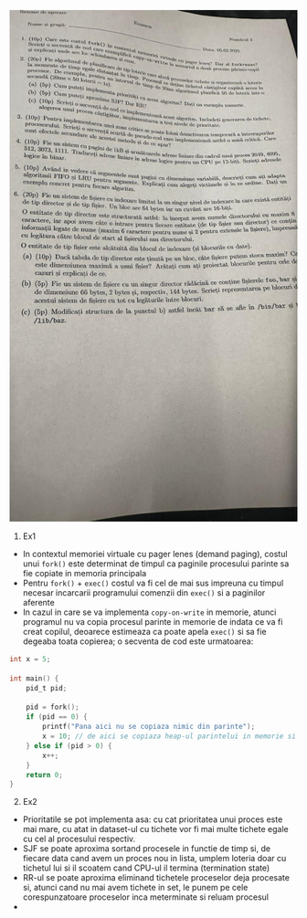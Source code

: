 ![](./images/exam_1.jpeg)
1. Ex1
- In contextul memoriei virtuale cu pager lenes (demand paging), costul unui `fork()` este determinat de timpul ca paginile procesului parinte sa fie copiate in memoria principala
- Pentru `fork()` + `exec()` costul va fi cel de mai sus impreuna cu timpul necesar incarcarii programului comenzii din `exec()` si a paginilor aferente
- In cazul in care se va implementa `copy-on-write` in memorie, atunci programul nu va copia procesul parinte in memorie de indata ce va fi creat copilul, deoarece estimeaza ca poate apela `exec()` si sa fie degeaba toata copierea; o secventa de cod este urmatoarea:
```c
int x = 5;

int main() {
    pid_t pid;

    pid = fork();
    if (pid == 0) {
        printf("Pana aici nu se copiaza nimic din parinte");
        x = 10; // de aici se copiaza heap-ul parintelui in memorie si se atribui procesului copil
    } else if (pid > 0) {
        x++;
    }
    return 0;
}
```

2. Ex2
- Prioritatile se pot implementa asa: cu cat prioritatea unui proces este mai mare, cu atat in dataset-ul cu tichete vor fi mai multe tichete egale cu cel al procesului respectiv.
- SJF se poate aproxima sortand procesele in functie de timp si, de fiecare data cand avem un proces nou in lista, umplem loteria doar cu tichetul lui si il scoatem cand CPU-ul il termina (termination state)
- RR-ul se poate aproxima eliminand tichetele proceselor deja procesate si, atunci cand nu mai avem tichete in set, le punem pe cele corespunzatoare proceselor inca meterminate si reluam procesul
- 